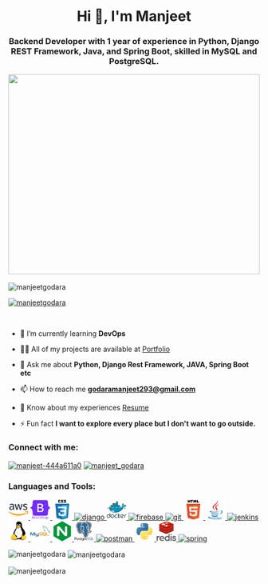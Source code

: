 


<h1 align="center">Hi 👋, I'm Manjeet</h1>
<h3 align="center">Backend Developer with 1 year of experience in Python, Django REST Framework, Java, and Spring Boot, skilled in MySQL and PostgreSQL.</h3>
<div>
  <img  style="width: 100% ; height: 400px;" src="https://camo.githubusercontent.com/4d6fa8bd308772d0ac584423a5c52507d4c18d9964c8a12f622632c4893be038/68747470733a2f2f772e77616c6c686176656e2e63632f66756c6c2f7a782f77616c6c686176656e2d7a786737676a2e6a7067">
</div>  

<p align="left"> <img src="https://komarev.com/ghpvc/?username=manjeetgodara&label=Profile%20views&color=0e75b6&style=flat" alt="manjeetgodara" /> </p>

<p align="left"> <a href="https://github.com/ryo-ma/github-profile-trophy"><img src="https://github-profile-trophy.vercel.app/?username=manjeetgodara" alt="manjeetgodara" /></a> </p>

<p align="left"> <a href="https://twitter.com/" target="blank"><img src="https://img.shields.io/twitter/follow/?logo=twitter&style=for-the-badge" alt="" /></a> </p>

- 🌱 I’m currently learning **DevOps**

- 👨‍💻 All of my projects are available at <a href="https://manjeetgodara.github.io/" target="_blank">Portfolio</a>

- 💬 Ask me about **Python, Django Rest Framework, JAVA, Spring Boot etc**

- 📫 How to reach me **godaramanjeet293@gmail.com**

- 📄 Know about my experiences <a href="https://drive.google.com/file/d/13jdY-yWNAZiY7rpbZjUTm8_OXbCB2PcL/view?usp=sharing" target="_blank">Resume</a>


- ⚡ Fun fact **I want to explore every place but I don't want to go outside.**

<h3 align="left">Connect with me:</h3>
<p align="left">
<a href="https://linkedin.com/in/manjeet-444a611a0" target="blank"><img align="center" src="https://raw.githubusercontent.com/rahuldkjain/github-profile-readme-generator/master/src/images/icons/Social/linked-in-alt.svg" alt="manjeet-444a611a0" height="30" width="40" /></a>
<a href="https://www.leetcode.com/manjeet_godara" target="blank"><img align="center" src="https://raw.githubusercontent.com/rahuldkjain/github-profile-readme-generator/master/src/images/icons/Social/leet-code.svg" alt="manjeet_godara" height="30" width="40" /></a>
</p>

<h3 align="left">Languages and Tools:</h3>
<p align="left"> <a href="https://aws.amazon.com" target="_blank" rel="noreferrer"> <img src="https://raw.githubusercontent.com/devicons/devicon/master/icons/amazonwebservices/amazonwebservices-original-wordmark.svg" alt="aws" width="40" height="40"/> </a> <a href="https://getbootstrap.com" target="_blank" rel="noreferrer"> <img src="https://raw.githubusercontent.com/devicons/devicon/master/icons/bootstrap/bootstrap-plain-wordmark.svg" alt="bootstrap" width="40" height="40"/> </a> <a href="https://www.w3schools.com/css/" target="_blank" rel="noreferrer"> <img src="https://raw.githubusercontent.com/devicons/devicon/master/icons/css3/css3-original-wordmark.svg" alt="css3" width="40" height="40"/> </a> <a href="https://www.djangoproject.com/" target="_blank" rel="noreferrer"> <img src="https://cdn.worldvectorlogo.com/logos/django.svg" alt="django" width="40" height="40"/> </a> <a href="https://www.docker.com/" target="_blank" rel="noreferrer"> <img src="https://raw.githubusercontent.com/devicons/devicon/master/icons/docker/docker-original-wordmark.svg" alt="docker" width="40" height="40"/> </a> <a href="https://firebase.google.com/" target="_blank" rel="noreferrer"> <img src="https://www.vectorlogo.zone/logos/firebase/firebase-icon.svg" alt="firebase" width="40" height="40"/> </a> <a href="https://git-scm.com/" target="_blank" rel="noreferrer"> <img src="https://www.vectorlogo.zone/logos/git-scm/git-scm-icon.svg" alt="git" width="40" height="40"/> </a> <a href="https://www.w3.org/html/" target="_blank" rel="noreferrer"> <img src="https://raw.githubusercontent.com/devicons/devicon/master/icons/html5/html5-original-wordmark.svg" alt="html5" width="40" height="40"/> </a> <a href="https://www.java.com" target="_blank" rel="noreferrer"> <img src="https://raw.githubusercontent.com/devicons/devicon/master/icons/java/java-original.svg" alt="java" width="40" height="40"/> </a> <a href="https://www.jenkins.io" target="_blank" rel="noreferrer"> <img src="https://www.vectorlogo.zone/logos/jenkins/jenkins-icon.svg" alt="jenkins" width="40" height="40"/> </a> <a href="https://www.linux.org/" target="_blank" rel="noreferrer"> <img src="https://raw.githubusercontent.com/devicons/devicon/master/icons/linux/linux-original.svg" alt="linux" width="40" height="40"/> </a> <a href="https://www.mysql.com/" target="_blank" rel="noreferrer"> <img src="https://raw.githubusercontent.com/devicons/devicon/master/icons/mysql/mysql-original-wordmark.svg" alt="mysql" width="40" height="40"/> </a> <a href="https://www.nginx.com" target="_blank" rel="noreferrer"> <img src="https://raw.githubusercontent.com/devicons/devicon/master/icons/nginx/nginx-original.svg" alt="nginx" width="40" height="40"/> </a> <a href="https://www.postgresql.org" target="_blank" rel="noreferrer"> <img src="https://raw.githubusercontent.com/devicons/devicon/master/icons/postgresql/postgresql-original-wordmark.svg" alt="postgresql" width="40" height="40"/> </a> <a href="https://postman.com" target="_blank" rel="noreferrer"> <img src="https://www.vectorlogo.zone/logos/getpostman/getpostman-icon.svg" alt="postman" width="40" height="40"/> </a> <a href="https://www.python.org" target="_blank" rel="noreferrer"> <img src="https://raw.githubusercontent.com/devicons/devicon/master/icons/python/python-original.svg" alt="python" width="40" height="40"/> </a> <a href="https://redis.io" target="_blank" rel="noreferrer"> <img src="https://raw.githubusercontent.com/devicons/devicon/master/icons/redis/redis-original-wordmark.svg" alt="redis" width="40" height="40"/> </a> <a href="https://spring.io/" target="_blank" rel="noreferrer"> <img src="https://www.vectorlogo.zone/logos/springio/springio-icon.svg" alt="spring" width="40" height="40"/> </a> </p>

<p><img align="left" src="https://github-readme-stats.vercel.app/api/top-langs?username=manjeetgodara&show_icons=true&locale=en&layout=compact" alt="manjeetgodara" /></p>

<p>&nbsp;<img align="center" src="https://github-readme-stats.vercel.app/api?username=manjeetgodara&show_icons=true&locale=en" alt="manjeetgodara" /></p>

<p><img align="center" src="https://github-readme-streak-stats.herokuapp.com/?user=manjeetgodara&" alt="manjeetgodara" /></p>


